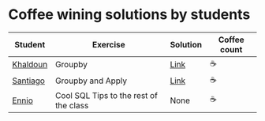 # Coffee wining solutions by students


Student | Exercise | Solution | Coffee count
--- | --- | --- | --- 
[Khaldoun](https://github.com/KhaldounN) | Groupby | [Link](https://github.com/KhaldounN/bts-dsf-2020/blob/main/Copy_of_04_Pandas_%26_SQLite_recap_through_exercises_FIRST_EXERCISES_SOLUTION.ipynb ) | :coffee:
[Santiago](https://github.com/sborgnino) | Groupby and Apply | [Link](https://github.com/sborgnino/BTS/blob/main/04_Pandas_&_SQLite_recap_through_exercises%20(1).ipynb  ) | :coffee:
[Ennio](https://github.com/techno1731) | Cool SQL Tips to the rest of the class | None | :coffee:
